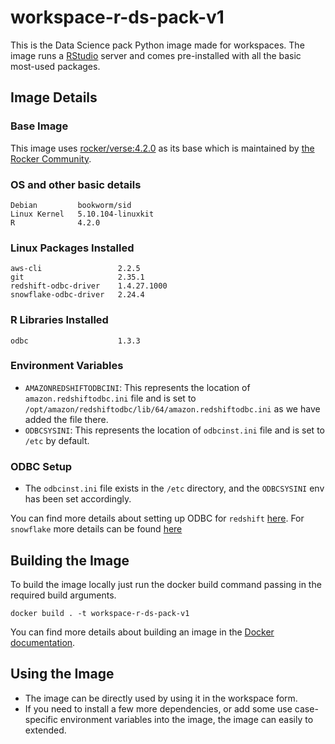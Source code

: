 # workspace-r-ds-pack-v1
This is the Data Science pack Python image made for workspaces. The image runs a [RStudio](https://jupyter.org/hub) server and comes pre-installed with all the basic most-used packages.

## Image Details
### Base Image
This image uses [rocker/verse:4.2.0](https://hub.docker.com/layers/verse/rocker/verse/4.2.0/images/sha256-771d3edecc8fe72ed56c41f92656c4062e4ffc79723ede8961ce4ec068f0cbfb?context=explore) as its base which is maintained by [the Rocker Community](https://github.com/rocker-org/rocker).

### OS and other basic details
```
Debian         bookworm/sid
Linux Kernel   5.10.104-linuxkit
R              4.2.0
```

### Linux Packages Installed
```
aws-cli                 2.2.5
git                     2.35.1
redshift-odbc-driver    1.4.27.1000
snowflake-odbc-driver   2.24.4
```

### R Libraries Installed
```
odbc                    1.3.3
```

### Environment Variables
- `AMAZONREDSHIFTODBCINI`: This represents the location of `amazon.redshiftodbc.ini` file and is set to `/opt/amazon/redshiftodbc/lib/64/amazon.redshiftodbc.ini` as we have added the file there.
- `ODBCSYSINI`: This represents the location of `odbcinst.ini` file and is set to `/etc` by default.

### ODBC Setup
- The `odbcinst.ini` file exists in the `/etc` directory, and the `ODBCSYSINI` env has been set accordingly.

You can find more details about setting up ODBC for `redshift` [here](https://docs.aws.amazon.com/redshift/latest/mgmt/configure-odbc-connection.html). For `snowflake` more details can be found [here](https://docs.snowflake.com/en/user-guide/odbc-linux.html)

## Building the Image
To build the image locally just run the docker build command passing in the required build arguments.
```
docker build . -t workspace-r-ds-pack-v1
```
You can find more details about building an image in the [Docker documentation](https://docs.docker.com/engine/reference/commandline/build/).

## Using the Image
- The image can be directly used by using it in the workspace form.
- If you need to install a few more dependencies, or add some use case-specific environment variables into the image, the image can easily to extended.
